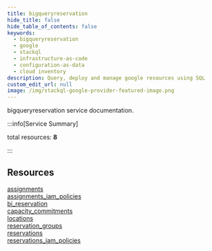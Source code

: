 ```yaml
---
title: bigqueryreservation
hide_title: false
hide_table_of_contents: false
keywords:
  - bigqueryreservation
  - google
  - stackql
  - infrastructure-as-code
  - configuration-as-data
  - cloud inventory
description: Query, deploy and manage google resources using SQL
custom_edit_url: null
image: /img/stackql-google-provider-featured-image.png
---
```


bigqueryreservation service documentation.

:::info[Service Summary]

total resources: __8__  

:::

## Resources
<div class="row">
<div class="providerDocColumn">
<a href="/bigqueryreservation/assignments/">assignments</a><br />
<a href="/bigqueryreservation/assignments_iam_policies/">assignments_iam_policies</a><br />
<a href="/bigqueryreservation/bi_reservation/">bi_reservation</a><br />
<a href="/bigqueryreservation/capacity_commitments/">capacity_commitments</a>
</div>
<div class="providerDocColumn">
<a href="/bigqueryreservation/locations/">locations</a><br />
<a href="/bigqueryreservation/reservation_groups/">reservation_groups</a><br />
<a href="/bigqueryreservation/reservations/">reservations</a><br />
<a href="/bigqueryreservation/reservations_iam_policies/">reservations_iam_policies</a>
</div>
</div>